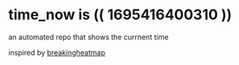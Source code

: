 # time_now is (( 1695416400310 ))

an automated repo that shows the currnent time

inspired by [breakingheatmap](https://github.com/breakingheatmap/breakingheatmap)